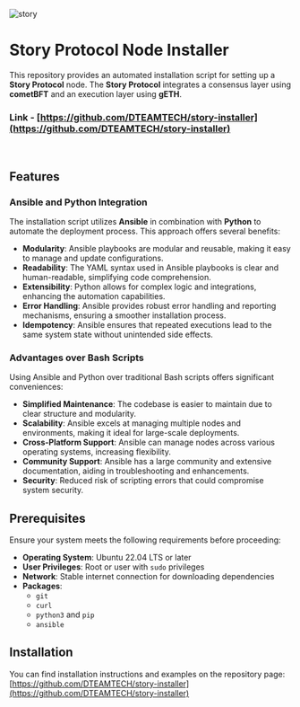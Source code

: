 ![story](https://github.com/user-attachments/assets/47214ed3-ef39-4223-952f-13a245934e37)
# Story Protocol Node Installer

This repository provides an automated installation script for setting up a **Story Protocol** node. The **Story Protocol** integrates a consensus layer using **cometBFT** and an execution layer using **gETH**.

### Link - [https://github.com/DTEAMTECH/story-installer](https://github.com/DTEAMTECH/story-installer)

<br>

## Features

### Ansible and Python Integration

The installation script utilizes **Ansible** in combination with **Python** to automate the deployment process. This approach offers several benefits:

- **Modularity**: Ansible playbooks are modular and reusable, making it easy to manage and update configurations.
- **Readability**: The YAML syntax used in Ansible playbooks is clear and human-readable, simplifying code comprehension.
- **Extensibility**: Python allows for complex logic and integrations, enhancing the automation capabilities.
- **Error Handling**: Ansible provides robust error handling and reporting mechanisms, ensuring a smoother installation process.
- **Idempotency**: Ansible ensures that repeated executions lead to the same system state without unintended side effects.

### Advantages over Bash Scripts

Using Ansible and Python over traditional Bash scripts offers significant conveniences:

- **Simplified Maintenance**: The codebase is easier to maintain due to clear structure and modularity.
- **Scalability**: Ansible excels at managing multiple nodes and environments, making it ideal for large-scale deployments.
- **Cross-Platform Support**: Ansible can manage nodes across various operating systems, increasing flexibility.
- **Community Support**: Ansible has a large community and extensive documentation, aiding in troubleshooting and enhancements.
- **Security**: Reduced risk of scripting errors that could compromise system security.

## Prerequisites

Ensure your system meets the following requirements before proceeding:

- **Operating System**: Ubuntu 22.04 LTS or later
- **User Privileges**: Root or user with `sudo` privileges
- **Network**: Stable internet connection for downloading dependencies
- **Packages**:
  - `git`
  - `curl`
  - `python3` and `pip`
  - `ansible`

## Installation
You can find installation instructions and examples on the repository page: [https://github.com/DTEAMTECH/story-installer](https://github.com/DTEAMTECH/story-installer)

